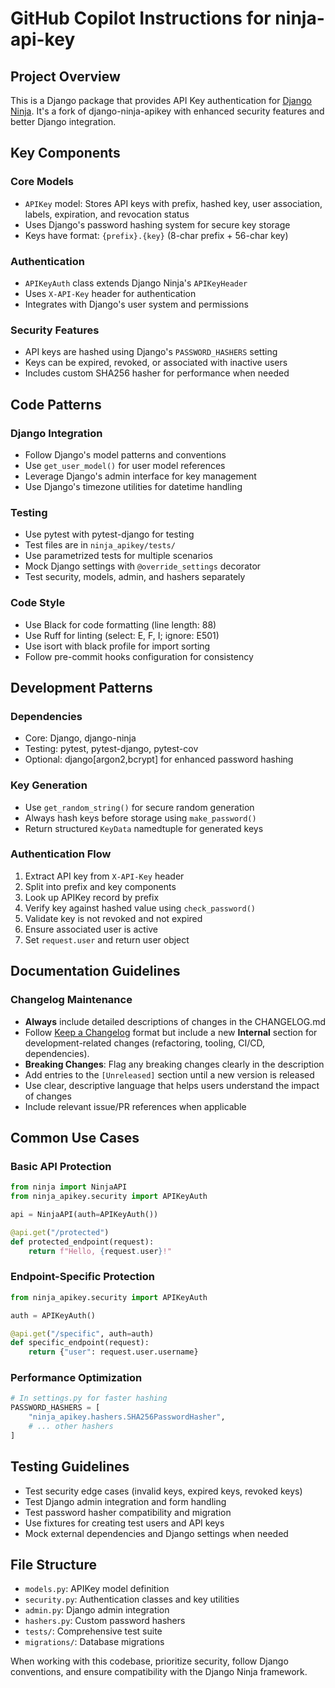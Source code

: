 # GitHub Copilot Instructions for ninja-api-key

## Project Overview

This is a Django package that provides API Key authentication for [Django Ninja](https://django-ninja.dev/). It's a fork of django-ninja-apikey with enhanced security features and better Django integration.

## Key Components

### Core Models
- `APIKey` model: Stores API keys with prefix, hashed key, user association, labels, expiration, and revocation status
- Uses Django's password hashing system for secure key storage
- Keys have format: `{prefix}.{key}` (8-char prefix + 56-char key)

### Authentication
- `APIKeyAuth` class extends Django Ninja's `APIKeyHeader`
- Uses `X-API-Key` header for authentication
- Integrates with Django's user system and permissions

### Security Features
- API keys are hashed using Django's `PASSWORD_HASHERS` setting
- Keys can be expired, revoked, or associated with inactive users
- Includes custom SHA256 hasher for performance when needed

## Code Patterns

### Django Integration
- Follow Django's model patterns and conventions
- Use `get_user_model()` for user model references
- Leverage Django's admin interface for key management
- Use Django's timezone utilities for datetime handling

### Testing
- Use pytest with pytest-django for testing
- Test files are in `ninja_apikey/tests/`
- Use parametrized tests for multiple scenarios
- Mock Django settings with `@override_settings` decorator
- Test security, models, admin, and hashers separately

### Code Style
- Use Black for code formatting (line length: 88)
- Use Ruff for linting (select: E, F, I; ignore: E501)
- Use isort with black profile for import sorting
- Follow pre-commit hooks configuration for consistency

## Development Patterns

### Dependencies
- Core: Django, django-ninja
- Testing: pytest, pytest-django, pytest-cov
- Optional: django[argon2,bcrypt] for enhanced password hashing

### Key Generation
- Use `get_random_string()` for secure random generation
- Always hash keys before storage using `make_password()`
- Return structured `KeyData` namedtuple for generated keys

### Authentication Flow
1. Extract API key from `X-API-Key` header
2. Split into prefix and key components
3. Look up APIKey record by prefix
4. Verify key against hashed value using `check_password()`
5. Validate key is not revoked and not expired
6. Ensure associated user is active
7. Set `request.user` and return user object

## Documentation Guidelines

### Changelog Maintenance
- **Always** include detailed descriptions of changes in the CHANGELOG.md
- Follow [Keep a Changelog](https://keepachangelog.com/en/1.1.0/) format but include a new **Internal** section for development-related changes (refactoring, tooling, CI/CD, dependencies).
- **Breaking Changes**: Flag any breaking changes clearly in the description
- Add entries to the `[Unreleased]` section until a new version is released
- Use clear, descriptive language that helps users understand the impact of changes
- Include relevant issue/PR references when applicable

## Common Use Cases

### Basic API Protection
```python
from ninja import NinjaAPI
from ninja_apikey.security import APIKeyAuth

api = NinjaAPI(auth=APIKeyAuth())

@api.get("/protected")
def protected_endpoint(request):
    return f"Hello, {request.user}!"
```

### Endpoint-Specific Protection
```python
from ninja_apikey.security import APIKeyAuth

auth = APIKeyAuth()

@api.get("/specific", auth=auth)
def specific_endpoint(request):
    return {"user": request.user.username}
```

### Performance Optimization
```python
# In settings.py for faster hashing
PASSWORD_HASHERS = [
    "ninja_apikey.hashers.SHA256PasswordHasher",
    # ... other hashers
]
```

## Testing Guidelines

- Test security edge cases (invalid keys, expired keys, revoked keys)
- Test Django admin integration and form handling
- Test password hasher compatibility and migration
- Use fixtures for creating test users and API keys
- Mock external dependencies and Django settings when needed

## File Structure
- `models.py`: APIKey model definition
- `security.py`: Authentication classes and key utilities
- `admin.py`: Django admin integration
- `hashers.py`: Custom password hashers
- `tests/`: Comprehensive test suite
- `migrations/`: Database migrations

When working with this codebase, prioritize security, follow Django conventions, and ensure compatibility with the Django Ninja framework.
